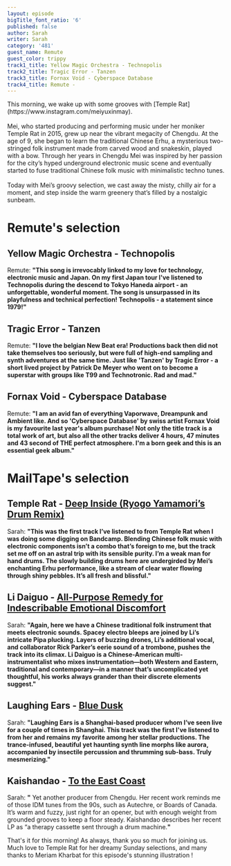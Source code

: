 ```yaml
---
layout: episode
bigTitle_font_ratio: '6'
published: false
author: Sarah
writer: Sarah
category: '481'
guest_name: Remute
guest_color: trippy
track1_title: Yellow Magic Orchestra - Technopolis
track2_title: Tragic Error - Tanzen
track3_title: Fornax Void - Cyberspace Database
track4_title: Remute -
---
```

<p id="introduction"> This morning, we wake up with some grooves with [Temple Rat](https://www.instagram.com/meiyuxinmay).
<br><br>
Mei, who started producing and performing music under her moniker Temple Rat in 2015, grew up near the vibrant megacity of Chengdu. At the age of 9, she began to learn the traditional Chinese Erhu, a mysterious two-stringed folk instrument made from carved wood and snakeskin, played with a bow. Through her years in Chengdu Mei was inspired by her passion for the city’s hyped underground electronic music scene and eventually started to fuse traditional Chinese folk music with minimalistic techno tunes.
<br><br>
Today with Mei’s groovy selection, we cast away the misty, chilly air for a moment, and step inside the warm greenery that’s filled by a nostalgic sunbeam.
</p>


# Remute's selection

## Yellow Magic Orchestra - Technopolis
Remute: **"**This song is irrevocably linked to my love for technology, electronic music and Japan.
On my first Japan tour I've listened to Technopolis during the descend to Tokyo Haneda airport - an unforgettable, wonderful moment.
The song is unsurpassed in its playfulness and technical perfection!
Technopolis - a statement since 1979!**"**

## Tragic Error - Tanzen
Remute: **"**I love the belgian New Beat era!
Productions back then did not take themselves too seriously, but were full of high-end sampling and synth adventures at the same time.
Just like 'Tanzen' by Tragic Error - a short lived project by Patrick De Meyer who went on to become a superstar with groups like T99 and Technotronic.
Rad and mad.**"**

## Fornax Void - Cyberspace Database
Remute: **"**I am an avid fan of everything Vaporwave, Dreampunk and Ambient like.
And so 'Cyberspace Database' by swiss artist Fornax Void is my favourite last year's album purchase!
Not only the title track is a total work of art, but also all the other tracks deliver 4 hours, 47 minutes and 43 second of THE perfect atmosphere.
I'm a born geek and this is an essential geek album.**"**


# MailTape's selection

## Temple Rat - [Deep Inside (Ryogo Yamamori’s Drum Remix)](https://kagerou.bandcamp.com/album/spring-dawn)
Sarah: **"**This was the first track I’ve listened to from Temple Rat when I was doing some digging on Bandcamp. Blending Chinese folk music with electronic components isn’t a combo that’s foreign to me, but the track set me off on an astral trip with its sensible purity. I’m a weak man for hand drums. The slowly building drums here are undergirded by Mei’s enchanting Erhu performance, like a stream of clear water flowing through shiny pebbles. It’s all fresh and blissful.**"**

## Li Daiguo - [All-Purpose Remedy for Indescribable Emotional Discomfort](https://parkerli.bandcamp.com/album/free-world-music)
Sarah: **"**Again, here we have a Chinese traditional folk instrument that meets electronic sounds. Spacey electro bleeps are joined by Li’s intricate Pipa plucking. Layers of buzzing drones, Li’s additional vocal, and collaborator Rick Parker’s eerie sound of a trombone, pushes the track into its climax. Li Daiguo is a Chinese-American multi-instrumentalist who mixes instrumentation—both Western and Eastern, traditional and contemporary—in a manner that’s uncomplicated yet thoughtful, his works always grander than their discrete elements suggest.**"**

## Laughing Ears - [Blue Dusk](https://laughingears.bandcamp.com/album/blue-dusk)
Sarah: **"**Laughing Ears is a Shanghai-based producer whom I’ve seen live for a couple of times in Shanghai. This track was the first I've listened to from her and remains my favorite among her stellar productions. The trance-infused, beautiful yet haunting synth line morphs like aurora, accompanied by insectile percussion and thrumming sub-bass. Truly mesmerizing.**"**

## Kaishandao - [To the East Coast](https://kaishandao.bandcamp.com/album/homeland)
Sarah: **"** Yet another producer from Chengdu. Her recent work reminds me of those IDM tunes from the 90s, such as Autechre, or Boards of Canada. It’s warm and fuzzy, just right for an opener, but with enough weight from grounded grooves to keep a floor steady. Kaishandao describes her recent LP as “a therapy cassette sent through a drum machine.**"**


<p id="outroduction">That's it for this morning! As always, thank you so much for joining us. Much love to Temple Rat for her dreamy Sunday selections, and many thanks to Meriam Kharbat for this episode's stunning illustration !</p>

